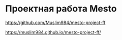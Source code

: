# Проектная работа Mesto

https://github.com/Muslim984/mesto-project-ff

https://muslim984.github.io/mesto-project-ff/
